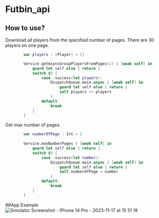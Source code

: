 # Futbin_api


## How to use?

Download all players from the specified number of pages. There are 30 players on one page.

```swift
        var players : [Player] = []

        Service.getAsyncGroupPlayersFromPages(1) { [weak self] in
            guard let self else { return }
            switch $0 {
                case .success(let players):
                    DispatchQueue.main.async { [weak self] in
                        guard let self else { return }
                        self.players += players
                    }
                default:
                    break
            }
        }
```

Get max number of pages

```swift
        var numberOfPage : Int = 1
        
        Service.maxNumberPages { [weak self] in
            guard let self else { return }
            switch $0 {
                case .success(let number):
                    DispatchQueue.main.async { [weak self] in
                        guard let self else { return }
                        self.numberOfPage = number
                    }
                default:
                    break
            }
        }
```
##App Example
![Simulator Screenshot - iPhone 14 Pro - 2023-11-17 at 15 51 19](https://github.com/Leads-apps/Futbin_api/assets/95756480/46383df2-7369-44d1-adaf-b2d80d1caf22)
